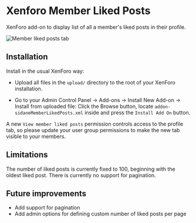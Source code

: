 # Xenforo Member Liked Posts

XenForo add-on to display list of all a member's liked posts in their profile.

![Member liked posts tab](http://f.cl.ly/items/0l1w322M2Q232x1m2F33/liked_posts.png)

## Installation

Install in the usual XenForo way:

* Upload all files in the `upload/` directory to the root of your XenForo installation. 

* Go to your Admin Control Panel -> Add-ons -> Install New Add-on -> Install from uploaded file: Click the Browse button, locate `addon-sidaneMemberLikedPosts.xml` inside and press the `Install Add On` button.

A new `View member liked posts` permission controls access to the profile tab, so please update your user group permissions to make the new tab visible to your members.

## Limitations

The number of liked posts is currently fixed to 100, beginning with the oldest liked post. There is currently no support for pagination.

## Future improvements

* Add support for pagination
* Add admin options for defining custom number of liked posts per page
